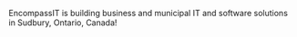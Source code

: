 EncompassIT is building business and municipal IT and software solutions in Sudbury, Ontario, Canada! 
